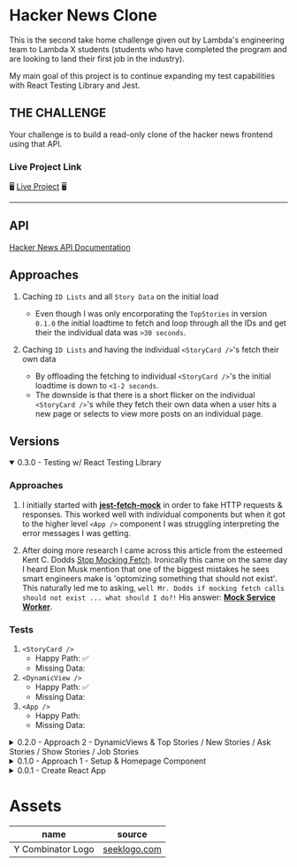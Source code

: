 # Hacker News Clone

This is the second take home challenge given out by Lambda's engineering team to Lambda X students (students who have completed the program and are looking to land their first job in the industry).

My main goal of this project is to continue expanding my test capabilities with React Testing Library and Jest.

## **THE CHALLENGE**

Your challenge is to build a read-only clone of the hacker news frontend using that API.

### Live Project Link
🖥 [Live Project](https://turgeon-hackernews-clone.netlify.app/) 🖥

---

## API

[Hacker News API Documentation](https://github.com/HackerNews/API)

## Approaches

1. Caching `ID Lists` and all `Story Data` on the initial load
    - Even though I was only encorporating the `TopStories` in version `0.1.0` the initial loadtime to fetch and loop through all the IDs and get their the individual data was `>30 seconds`.

2. Caching `ID Lists` and having the individual `<StoryCard />`'s fetch their own data
    - By offloading the fetching to individual `<StoryCard />`'s the initial loadtime is down to `<1-2 seconds`.
    - The downside is that there is a short flicker on the individual `<StoryCard />`'s while they fetch their own data when a user hits a new page or selects to view more posts on an individual page.

## Versions

<details open>
<summary>0.3.0 - Testing w/ React Testing Library</summary>

### Approaches

1. I initially started with **[jest-fetch-mock](https://www.npmjs.com/package/jest-fetch-mock)** in order to fake HTTP requests & responses. This worked well with individual components but when it got to the higher level `<App />` component I was struggling interpreting the error messages I was getting.

2. After doing more research I came across this article from the esteemed Kent C. Dodds [Stop Mocking Fetch](https://kentcdodds.com/blog/stop-mocking-fetch). Ironically this came on the same day I heard Elon Musk mention that one of the biggest mistakes he sees smart engineers make is 'optomizing something that should not exist'. This naturally led me to asking, `well Mr. Dodds if mocking fetch calls should not exist ... what should I do?!` His answer: **[Mock Service Worker](https://mswjs.io/)**.

### Tests

1. `<StoryCard />`
    - Happy Path: ✅
    - Missing Data:  
2. `<DynamicView />`
    - Happy Path: ✅
    - Missing Data:  
3. `<App />`
    - Happy Path: 
    - Missing Data:  

</details>

<details>
<summary>0.2.0 - Approach 2 - DynamicViews & Top Stories / New Stories / Ask Stories / Show Stories / Job Stories</summary>

- `Utils`
    1. `FETCH_data()` => a dynamic function used in the `useEffect` of all `<StoryCard />` components to get their individual data. It accepts a `URL_base`, `URL_endpoint`, `unique_ID`, `URL_suffix`.
    2. `FETCH_ALL_IDs()` => a dynamic function that is used in the `<App />` component's `useEffect` to get all of the needed ID lists. It accepts a `URL_base` and an `endpoints` array. The function then maps through all the endpoints and returns an array of promises to be utilized by `Promise.all()`.

- `<DynamicView />`
    - This component has replaced all unique view components. It is called in the main `<App />` component's `Switch Router` and is recieving the appropriate ID List through `Render Props`.

- `<CardCreator />`
    - This is a bridge component that is used to map over a list of IDs and render the appropriate component type that is passed through on props.

- `<StoryCard />`
    - `useEffect()` is using the `FETCH_data()` util function to get the unique data. This data is then set on the individual component's `useState` hook.

- `<App />`
    - `useEffect()` is using the `FETCH_ALL_IDs()` util function to get all of the ID lists. This data is then set on the `GlobalContext` object.
</details>

<details>
<summary>0.1.0 - Approach 1 - Setup & Homepage Component</summary>

### `useContext` & `useReducer` setup

- `Provider()`
    - Importing the main `GlobalContext` and wrapping its `children` in the `GlobalContext.Provider`.
    - `useReducer()`
        - the `Provider` is importing the `initialState`, an `actions` object, and a `reducer` function
        - the Global State (with all `useReducer` functinality) is then being passed into the `GlobalContext.Provider` through a `value` prop 
    ```javascript
    // Context > Provider.js
    export default function({children}) {
        const [ state, dispatch ] = useReducer(reducer, initialState)
        const value = {
            topStory_IDs: state.topStory_IDs,
            setTopStory_IDs: storyIDs => {
                dispatch({
                    type: actions.setTopStory_IDs,
                    value: storyIDs
                })
            },

            storyData: state.storyData,
            setStoryData: storyData => {
                dispatch({
                    type: actions.setStoryData,
                    value: storyData
                })
            },
        }

        return (
            <GlobalContext.Provider value={value}>
                {children}
            </GlobalContext.Provider>
        )
    }
    ```
    - the `Provider` is then exported from `Context > Provider.js` and imported into `src > index.js` and rendered through the main `ReactDOM.render()` in order to provide the `GlobalContext` to whole SPA.
        ```javascript
        // src > index.js
            ReactDOM.render(
                <React.StrictMode>
                    <Router>
                        <ContextProvider>
                            <App />
                        </ContextProvider>
                    </Router>
                </React.StrictMode>,
                document.getElementById('root')
            );
        ```

### Components

- `<App />`
    - Once the `<App />` loads it: 
        1. Fetches the `topStories` => recieves array of `itemIDs`
            - Updates the `topStory_IDs` on the `GlobalContext` through a `setTopStory_IDs` function that dispatches an update action
        2. Loops through the `itemIDs` and gets the individual story details
            - story details are added to a prep object object based on the `itemID`: 
                ```javascript
                    prepObject = {
                        itemID: storyData
                    }
                ```
                - This is done that that individual story details can be recieved in `O(1)` time when needed.
        3. Updates the `storyData` on the `GlobalContext` with the prep object through a `setStoryData` function that dispatches an update action.  
        4. Upates the `<App />` loading state to `false` and the main SPA router is hit, rendering the `<Homepage />`

- `<Homepage />`
    - Uses `useContext` and the `GlobalContext` to recieve the `topStory_IDs` array & the `storyData` object
    - After accounting for pagination the `currentPosts` are mapped and the indvidual story data is recieved in `O(1)` time from the `storyData` object and passed to `<StoryCard />` to render the individual details

</details>
<details>
<summary>0.0.1 - Create React App</summary>

- Cleaned out template CRA
- `<App/>` rendering 'Hello World' 
</details>

# Assets

| name              | source |
| ---               | ---    |
| Y Combinator Logo | [seeklogo.com](https://seeklogo.com/vector-logo/274103/y-combinator) |
